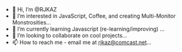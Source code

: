 - 👋 Hi, I’m @RJKAZ
- 👀 I’m interested in JavaScript, Coffee, and creating Multi-Monitor Monstrosities...
- 🌱 I’m currently learning Javascript (re-learning/improving) ...
- 💞️ I’m looking to collaborate on cool projects...
- 📫 How to reach me - email me at rjkaz@comcast.net...

<!---
RJKAZ/RJKAZ is a ✨ special ✨ repository because its `README.md` (this file) appears on your GitHub profile.
You can click the Preview link to take a look at your changes.
--->

